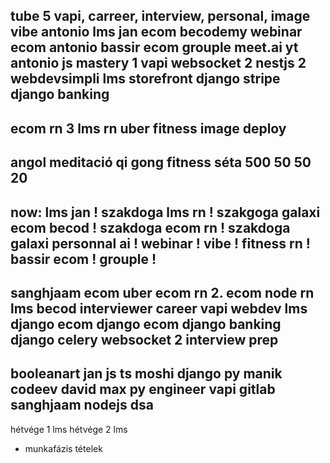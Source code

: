 tube 5 vapi, carreer, interview, personal, image
vibe antonio
lms jan
ecom becodemy
webinar
ecom antonio
bassir ecom
grouple
meet.ai
yt antonio
js mastery 1 vapi
websocket 2
nestjs 2
webdevsimpli lms
storefront
django stripe
django banking
-----
ecom rn 3
lms rn
uber
fitness
image deploy
----
angol
meditació
qi gong
fitness
séta
500 50 50 20
----
now:
lms jan ! szakdoga
lms rn ! szakgoga galaxi
ecom becod ! szakdoga
ecom rn ! szakdoga galaxi
personnal ai !
webinar !
vibe !
fitness rn !
bassir ecom !
grouple !
-----
sanghjaam ecom
uber
ecom rn 2.
ecom node rn
lms becod
interviewer
career
vapi
webdev lms
django ecom
django ecom
django banking
django celery
websocket 2
interview prep
----
booleanart
jan
js
ts
moshi django
py
manik
codeev
david
max
py engineer
vapi
gitlab
sanghjaam nodejs
dsa
-----
hétvége 1 lms
hétvége 2 lms
+ munkafázis tételek